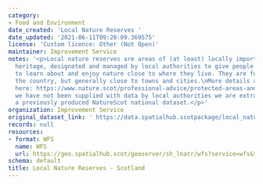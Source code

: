 ```yaml
---
category:
- Food and Environment
date_created: 'Local Nature Reserves '
date_updated: '2021-06-11T09:20:09.369575'
license: 'Custom licence: Other (Not Open)'
maintainer: Improvement Service
notes: '<p>Local nature reserves are areas of (at least) locally important natural
  heritage, designated and managed by local authorities to give people better opportunities
  to learn about and enjoy nature close to where they live. They are found across
  the country, but generally close to towns and cities.\nMore details are available
  here: https://www.nature.scot/professional-advice/protected-areas-and-species/protected-areas/local-designations/local-nature-reserves\n\nWhere
  we have not been supplied with data by local authorities we are extracting it from
  a previously produced NatureScot national dataset.</p>'
organization: Improvement Service
original_dataset_link: ' https://data.spatialhub.scotpackage/local_nature_reserves-is'
records: null
resources:
- format: WFS
  name: WFS
  url: https://geo.spatialhub.scot/geoserver/sh_lnatr/wfs?service=wfs&typeName=sh_lnatr:pub_lnatr
schema: default
title: Local Nature Reserves - Scotland
---
```

